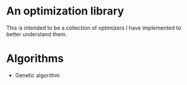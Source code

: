 # An optimization library
This is intended to be a collection of optimizers I have implemented to better understand them.
# Algorithms
- Genetic algorithm